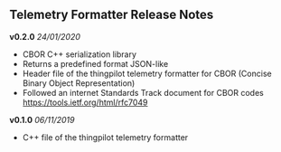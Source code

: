 ## Telemetry Formatter Release Notes
**v0.2.0** *24/01/2020*
 -  CBOR C++ serialization library
 -  Returns a predefined format JSON-like
 -  Header file of the thingpilot telemetry formatter for CBOR (Concise Binary Object Representation)
 -  Followed an internet Standards Track document for CBOR codes https://tools.ietf.org/html/rfc7049 

**v0.1.0** *06/11/2019*
 - C++ file of the thingpilot telemetry formatter

